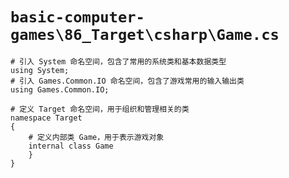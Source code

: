 # `basic-computer-games\86_Target\csharp\Game.cs`

```
# 引入 System 命名空间，包含了常用的系统类和基本数据类型
using System;
# 引入 Games.Common.IO 命名空间，包含了游戏常用的输入输出类
using Games.Common.IO;

# 定义 Target 命名空间，用于组织和管理相关的类
namespace Target
{
    # 定义内部类 Game，用于表示游戏对象
    internal class Game
    }
}
```